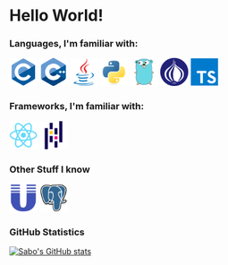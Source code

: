 <!--
 !
 ! **Sabo2k/sabo2k** is a ✨ _special_ ✨ repository because its `README.md` (this file) appears on your GitHub profile.
 !
-->

# Hello World!

<!--
list of icons under: https://github.com/devicons/devicon/tree/master/icons
-->

### Languages, I'm familiar with:
<img 
    src="https://raw.githubusercontent.com/devicons/devicon/1119b9f84c0290e0f0b38982099a2bd027a48bf1/icons/c/c-original.svg" 
    title="C" 
    alt="C" 
    width="50" 
    height="50"
/>
<img 
    src="https://raw.githubusercontent.com/devicons/devicon/6910f0503efdd315c8f9b858234310c06e04d9c0/icons/cplusplus/cplusplus-original.svg" 
    title="C++" 
    alt="C++" 
    width="50" 
    height="50"
/>
<img 
    src="https://raw.githubusercontent.com/devicons/devicon/1119b9f84c0290e0f0b38982099a2bd027a48bf1/icons/java/java-original.svg" 
    title="Java" 
    alt="Java" 
    width="50" 
    height="50"
/>
<img 
    src="https://raw.githubusercontent.com/devicons/devicon/1119b9f84c0290e0f0b38982099a2bd027a48bf1/icons/python/python-original.svg" 
    title="Python" 
    width="50" 
    heigth="50"
/>
<img 
    src="https://raw.githubusercontent.com/devicons/devicon/6910f0503efdd315c8f9b858234310c06e04d9c0/icons/go/go-original.svg" 
    title="Go" 
    width="50" 
    height="50"
/>
<img 
    src="https://raw.githubusercontent.com/devicons/devicon/1119b9f84c0290e0f0b38982099a2bd027a48bf1/icons/perl/perl-original.svg" 
    title="Perl" 
    width="50" 
    height="50"
/>
<img 
    src="https://raw.githubusercontent.com/devicons/devicon/6910f0503efdd315c8f9b858234310c06e04d9c0/icons/typescript/typescript-original.svg" 
    title="TypeScript" 
    alt="TypeScript" 
    width="50" 
    height="50"
/>

### Frameworks, I'm familiar with:
<img 
    src="https://github.com/devicons/devicon/blob/master/icons/react/react-original.svg" 
    title="React" 
    alt="React" 
    width="50" 
    height="50"
/>
<img
    src="https://github.com/devicons/devicon/blob/master/icons/pandas/pandas-original.svg"
    title="Pandas"
    alt="Pandas"
    width="50"
    height="50"
 />

### Other Stuff I know
<img 
    src="https://github.com/devicons/devicon/blob/master/icons/unix/unix-original.svg" 
    title="Unix/Shell Programming" 
    width="50" 
    height="50"
/>
<img 
    src="https://raw.githubusercontent.com/devicons/devicon/1119b9f84c0290e0f0b38982099a2bd027a48bf1/icons/postgresql/postgresql-original.svg" 
    title="Postgresql" 
    alt="Postgresql" 
    width="50" 
    height="50"
/>

### GitHub Statistics

<!--
 ! See https://github.com/anuraghazra/github-readme-stats
-->

[![Sabo's GitHub stats](https://github-readme-stats.vercel.app/api?username=sabo2k&show_icons=true&theme=github_dark_dimmed#gh-dark-mode-only)](https://github.com/Sabo2k?tab=repositories#gh-dark-mode-only)
